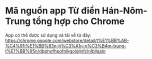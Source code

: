# Mã nguồn app Từ điển Hán-Nôm-Trung tổng hợp cho Chrome

App có thể được sử dụng và tải về từ đây:
https://chrome.google.com/webstore/detail/t%E1%BB%AB-%C4%91i%E1%BB%83n-h%C3%A1n-n%C3%B4m-trung-t%E1%BB%95n/dbphofhpofnlkgolgljnfclnlbllgaln
